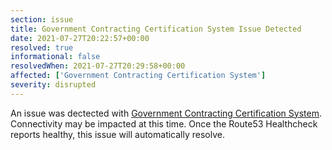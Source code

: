 ```yaml
---
section: issue
title: Government Contracting Certification System Issue Detected
date: 2021-07-27T20:22:57+00:00
resolved: true
informational: false
resolvedWhen: 2021-07-27T20:29:58+00:00
affected: ['Government Contracting Certification System']
severity: disrupted
---
```

An issue was dectected with [Government Contracting Certification System](https://certify.sba.gov).  Connectivity may be impacted at this time.  Once the Route53 Healthcheck reports healthy, this issue will automatically resolve.
